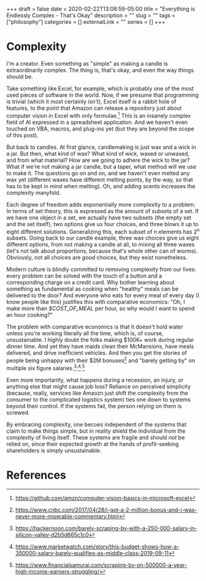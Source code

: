 +++
draft = false
date = 2020-02-22T13:08:59-05:00
title = "Everything is Endlessly Complex - That's Okay"
description = ""
slug = ""
tags = ["philosophy"]
categories = []
externalLink = ""
series = []
+++

# Complexity

I'm a creator. Even something as "simple" as making a candle is extraordinarily complex. The thing is, that's okay, and even the way things should be.

Take something like Excel, for example, which is probably one of the most used pieces of software in the world. Now, if we presume that programming is trivial (which it most certainly _isn't_), Excel itself is a rabbit hole of features, to the point that Amazon can release a repository just about computer vision in Excel with only formulae.[^1] This is an insanely complex field of AI expressed in a spreadsheet application. And we haven't even touched on VBA, macros, and plug-ins yet (but they are beyond the scope of this post).

But back to candles. At first glance, candlemaking is just wax and a wick in a jar. But then, what kind of wax? What kind of wick, waxed or unwaxed, and from what material? How are we going to adhere the wick to the jar? What if we're not making a jar candle, but a taper, what method will we use to make it. The questions go on and on, and we haven't even melted any wax yet (different waxes have different melting points, by the way, so that has to be kept in mind when melting). Oh, and adding scents increases the complexity manyfold.

Each degree of freedom adds exponentially more complexity to a problem. In terms of set theory, this is expressed as the amount of subsets of a set. If we have one object in a set, we actually have two subsets (the empty set and the set itself), two options give us four choices, and three blows it up to eight different solutions. Generalizing this, each subset of _n_ elements has 2<sup>n</sup> subsets. Going back to our candle example, three wax choices give us eight different options, from not making a candle at all, to mixing all three waxes (let's not talk about proportions, because that's whole other can of worms). Obviously, not all choices are _good_ choices, but they exist nonetheless.

Modern culture is blindly committed to removing complexity from our lives: every problem can be solved with the touch of a button and a corresponding charge on a credit card. Why bother learning about something as fundamental as cooking when "healthy" meals can be delivered to the door? And everyone who eats for every meal of every day (I know people like this) justifies this with comparative economics: "Oh, I make more than _\$COST_OF_MEAL_ per hour, so why would I want to spend an hour cooking?"

The problem with comparative economics is that it doesn't hold water unless you're working literally all the time, which is, of course, unsustainable. I highly doubt the folks making $100K+ work during regular dinner time. And yet they have maids clean their McMansions, have meals delivered, and drive inefficient vehicles. And then you get the stories of people being unhappy with their $2M bonuses[^2] and "barely getting by" on multiple six figure salaries.[^3]<sup>,</sup>[^4]<sup>,</sup>[^5]

Even more importantly, what happens during a recession, an injury, or anything else that might cause job loss? Reliance on perceived simplicity (because, really, services like Amaozn just shift the complexity from the consumer to the complicated logistics system) ties one down to systems beyond their control. If the systems fail, the person relying on them is screwed.

By embracing complexity, one becoes independent of the systems that claim to make things simple, but in reality shield the individual from the complexity of living itself. These systems are fragile and should _not_ be relied on, since their expected growth at the hands of profit-seeking shareholders is simply unsustainable.

# References

[^1]: https://github.com/amzn/computer-vision-basics-in-microsoft-excel
[^2]: https://www.cnbc.com/2017/04/28/i-got-a-2-million-bonus-and-i-was-never-more-miserable-commentary.html
[^3]: https://hackernoon.com/barely-scraping-by-with-a-250-000-salary-in-silicon-valley-d2b5d665c1c0
[^4]: https://www.marketwatch.com/story/this-budget-shows-how-a-350000-salary-barely-qualifies-as-middle-class-2019-09-11
[^5]: https://www.financialsamurai.com/scraping-by-on-500000-a-year-high-income-earners-struggling/
